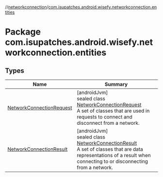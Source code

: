 //[networkconnection](../../index.md)/[com.isupatches.android.wisefy.networkconnection.entities](index.md)

# Package com.isupatches.android.wisefy.networkconnection.entities

## Types

| Name | Summary |
|---|---|
| [NetworkConnectionRequest](-network-connection-request/index.md) | [androidJvm]<br>sealed class [NetworkConnectionRequest](-network-connection-request/index.md)<br>A set of classes that are used in requests to connect and disconnect from a network. |
| [NetworkConnectionResult](-network-connection-result/index.md) | [androidJvm]<br>sealed class [NetworkConnectionResult](-network-connection-result/index.md)<br>A set of classes that are data representations of a result when connecting to or disconnecting from a network. |
